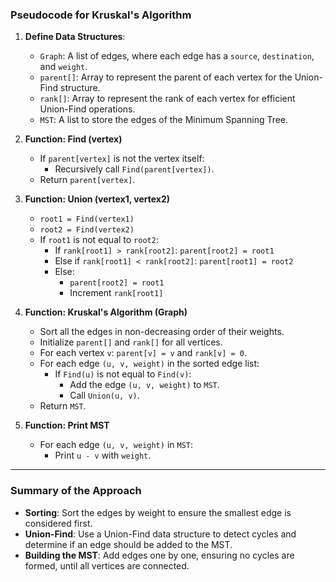 ### Pseudocode for Kruskal's Algorithm

1. **Define Data Structures**:
   - `Graph`: A list of edges, where each edge has a `source`, `destination`, and `weight`.
   - `parent[]`: Array to represent the parent of each vertex for the Union-Find structure.
   - `rank[]`: Array to represent the rank of each vertex for efficient Union-Find operations.
   - `MST`: A list to store the edges of the Minimum Spanning Tree.

2. **Function: Find (vertex)**
   - If `parent[vertex]` is not the vertex itself:
     - Recursively call `Find(parent[vertex])`.
   - Return `parent[vertex]`.

3. **Function: Union (vertex1, vertex2)**
   - `root1 = Find(vertex1)`
   - `root2 = Find(vertex2)`
   - If `root1` is not equal to `root2`:
     - If `rank[root1] > rank[root2]`: `parent[root2] = root1`
     - Else if `rank[root1] < rank[root2]`: `parent[root1] = root2`
     - Else:
       - `parent[root2] = root1`
       - Increment `rank[root1]`

4. **Function: Kruskal's Algorithm (Graph)**
   - Sort all the edges in non-decreasing order of their weights.
   - Initialize `parent[]` and `rank[]` for all vertices.
   - For each vertex `v`: `parent[v] = v` and `rank[v] = 0`.
   - For each edge `(u, v, weight)` in the sorted edge list:
     - If `Find(u)` is not equal to `Find(v)`:
       - Add the edge `(u, v, weight)` to `MST`.
       - Call `Union(u, v)`.
   - Return `MST`.

5. **Function: Print MST**
   - For each edge `(u, v, weight)` in `MST`:
     - Print `u - v` with `weight`.

---

### Summary of the Approach
- **Sorting**: Sort the edges by weight to ensure the smallest edge is considered first.
- **Union-Find**: Use a Union-Find data structure to detect cycles and determine if an edge should be added to the MST.
- **Building the MST**: Add edges one by one, ensuring no cycles are formed, until all vertices are connected.

